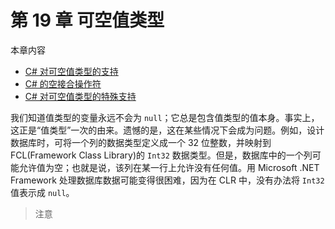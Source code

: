 # 第 19 章 可空值类型

本章内容

* <a href="#19_1">C# 对可空值类型的支持</a>
* <a href="#19_2">C# 的空接合操作符</a>
* <a href="#19_3">C# 对可空值类型的特殊支持</a>

我们知道值类型的变量永远不会为 `null`；它总是包含值类型的值本身。事实上，这正是“值类型”一次的由来。遗憾的是，这在某些情况下会成为问题。例如，设计数据库时，可将一个列的数据类型定义成一个 32 位整数，并映射到 FCL(Framework Class Library)的 `Int32` 数据类型。但是，数据库中的一个列可能允许值为空；也就是说，该列在某一行上允许没有任何值。用 Microsoft .NET Framework 处理数据库数据可能变得很困难，因为在 CLR 中，没有办法将 `Int32` 值表示成 `null`。

> 注意 
